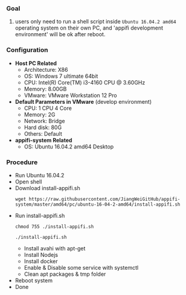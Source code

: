 ### Goal
  1. users only need to run a shell script inside `Ubuntu 16.04.2 amd64` operating system on their own PC, and 'appifi development environment' will be ok after reboot.

### Configuration
+ **Host PC Related**
  - Architecture: X86
  - OS: Windows 7 ultimate 64bit
  - CPU: Intel(R) Core(TM) i3-4160 CPU @ 3.60GHz
  - Memory: 8.00GB
  - VMware: VMware Workstation 12 Pro
+ **Default Parameters in VMware** (develop environment)
  - CPU: 1 CPU 4 Core
  - Memory: 2G
  - Network: Bridge
  - Hard disk: 80G
  - Others: Default
+ **appifi-system Related**
  - OS: Ubuntu 16.04.2 amd64 Desktop

### Procedure
+ Run Ubuntu 16.04.2
+ Open shell
+ Download install-appifi.sh<p>
  `wget https://raw.githubusercontent.com/JiangWeiGitHub/appifi-system/master/amd64/pc/ubuntu-16-04-2-amd64/install-appifi.sh`<p>
+ Run install-appifi.sh<p>
  `chmod 755 ./install-appifi.sh`<p>
  `./install-appifi.sh`<p>
  - Install avahi with apt-get
  - Install Nodejs
  - Install docker
  - Enable & Disable some service with systemctl
  - Clean apt packages & tmp folder
+ Reboot system
+ Done
